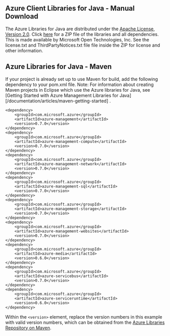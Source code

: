 ## Azure Client Libraries for Java - Manual Download

The Azure Libraries for Java are distributed under the [Apache License, Version 2.0][license]. Click [here][zip-download] for a ZIP file of the libraries and all dependencies.  This is made available by Microsoft Open Technologies, Inc.  See the license.txt and ThirdPartyNotices.txt file file inside the ZIP for license and other information.

## Azure Libraries for Java - Maven

If your project is already set up to use Maven for build, add the following dependency to your pom.xml file. Note: For information about creating Maven projects in Eclipse which use the Azure libraries for Java, see [Getting Started with Azure Management Libraries for <!-- deleted by customization Java][maven-getting-started] --><!-- keep by customization: begin --> Java][/documentation/articles/maven-getting-started] <!-- keep by customization: end -->.

	<dependency>
	    <groupId>com.microsoft.azure</groupId>
	    <artifactId>azure-management</artifactId>
	    <version>0.7.0</version>
	</dependency>
	<dependency>
	    <groupId>com.microsoft.azure</groupId>
	    <artifactId>azure-management-compute</artifactId>
	    <version>0.7.0</version>
	</dependency>
	<dependency>
	    <groupId>com.microsoft.azure</groupId>
	    <artifactId>azure-management-network</artifactId>
	    <version>0.7.0</version>
	</dependency>
	<dependency>
	    <groupId>com.microsoft.azure</groupId>
	    <artifactId>azure-management-sql</artifactId>
	    <version>0.7.0</version>
	</dependency>
	<dependency>
	    <groupId>com.microsoft.azure</groupId>
	    <artifactId>azure-management-storage</artifactId>
	    <version>0.7.0</version>
	</dependency>
	<dependency>
	    <groupId>com.microsoft.azure</groupId>
	    <artifactId>azure-management-websites</artifactId>
	    <version>0.7.0</version>
	</dependency>
	<dependency>
	    <groupId>com.microsoft.azure</groupId>
	    <artifactId>azure-media</artifactId>
	    <version>0.6.0</version>
	</dependency>
	<dependency>
	    <groupId>com.microsoft.azure</groupId>
	    <artifactId>azure-servicebus</artifactId>
	    <version>0.7.0</version>
	</dependency>
	<dependency>
	    <groupId>com.microsoft.azure</groupId>
	    <artifactId>azure-serviceruntime</artifactId>
	    <version>0.6.0</version>
	</dependency>


Within the `<version>` element, replace the version numbers in this example with valid version numbers, which can be obtained from the [Azure Libraries Repository on Maven](http://search.maven.org/#browse%7C1671162511).

[license]: http://www.apache.org/licenses/LICENSE-2.0.html
[zip-download]: http://go.microsoft.com/fwlink/?LinkId=690320
<!-- deleted by customization
[maven-getting-started]: http://go.microsoft.com/fwlink/?LinkID=622998
-->
<!-- keep by customization: begin -->
[maven-getting-started]: https://azure.microsoft.com/blog/getting-started-with-the-azure-java-management-libraries/
<!-- keep by customization: end -->

